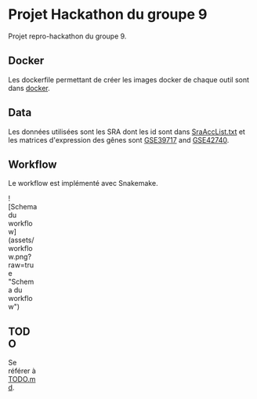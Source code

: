 # Projet Hackathon du groupe 9

Projet repro-hackathon du groupe 9.

## Docker

Les dockerfile permettant de créer les images docker de chaque outil sont dans [docker](docker).

## Data

Les données utilisées sont les SRA dont les id sont dans [SraAccList.txt](SraAccList.txt) et les matrices d'expression des gênes sont [GSE39717](https://www.ncbi.nlm.nih.gov/geo/query/acc.cgi?acc=GSE39717) and [GSE42740](https://www.ncbi.nlm.nih.gov/geo/query/acc.cgi?acc=GSE42740).

## Workflow

Le workflow est implémenté avec Snakemake.

<div style="width:60px ; height:60px">
![Schema du workflow](assets/workflow.png?raw=true "Schema du workflow")
<div>

## TODO

Se référer à [TODO.md](TODO.md).